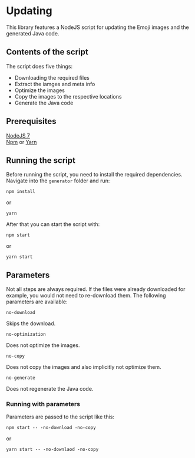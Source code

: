 # Updating

This library features a NodeJS script for updating the Emoji images and the generated Java code.

## Contents of the script

The script does five things:

- Downloading the required files
- Extract the iamges and meta info
- Optimize the images
- Copy the images to the respective locations
- Generate the Java code

## Prerequisites

[NodeJS 7](https://nodejs.org)<br>
[Npm](https://www.npmjs.com/) or [Yarn](https://yarnpkg.com/)

## Running the script

Before running the script, you need to install the required dependencies. Navigate into the `generator` folder and run:

```
npm install
```

or

```
yarn
```

After that you can start the script with:

```
npm start
```

or

```
yarn start
```

## Parameters

Not all steps are always required. If the files were already downloaded for example, you would not need to re-download them. The following parameters are available:

```
no-download
```

Skips the download.

```
no-optimization
```

Does not optimize the images.

```
no-copy
```

Does not copy the images and also implicitly not optimize them.

```
no-generate
```

Does not regenerate the Java code.

### Running with parameters

Parameters are passed to the script like this:

```
npm start -- -no-download -no-copy
```

or

```
yarn start -- -no-downlaod -no-copy
```
